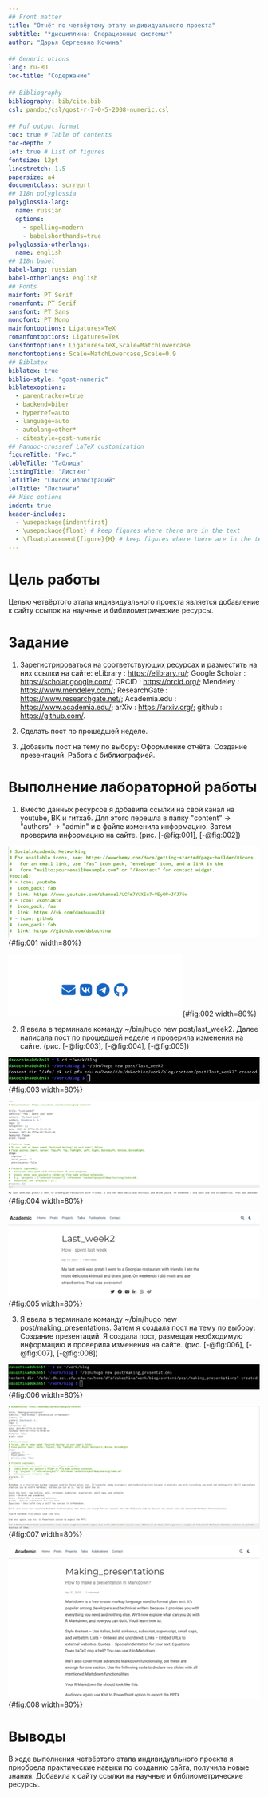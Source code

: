 ```yaml
---
## Front matter
title: "Отчёт по четвёртому этапу индивидуального проекта"
subtitle: "*дисциплина: Операционные системы*"
author: "Дарья Сергеевна Кочина"

## Generic otions
lang: ru-RU
toc-title: "Содержание"

## Bibliography
bibliography: bib/cite.bib
csl: pandoc/csl/gost-r-7-0-5-2008-numeric.csl

## Pdf output format
toc: true # Table of contents
toc-depth: 2
lof: true # List of figures
fontsize: 12pt
linestretch: 1.5
papersize: a4
documentclass: scrreprt
## I18n polyglossia
polyglossia-lang:
  name: russian
  options:
	- spelling=modern
	- babelshorthands=true
polyglossia-otherlangs:
  name: english
## I18n babel
babel-lang: russian
babel-otherlangs: english
## Fonts
mainfont: PT Serif
romanfont: PT Serif
sansfont: PT Sans
monofont: PT Mono
mainfontoptions: Ligatures=TeX
romanfontoptions: Ligatures=TeX
sansfontoptions: Ligatures=TeX,Scale=MatchLowercase
monofontoptions: Scale=MatchLowercase,Scale=0.9
## Biblatex
biblatex: true
biblio-style: "gost-numeric"
biblatexoptions:
  - parentracker=true
  - backend=biber
  - hyperref=auto
  - language=auto
  - autolang=other*
  - citestyle=gost-numeric
## Pandoc-crossref LaTeX customization
figureTitle: "Рис."
tableTitle: "Таблица"
listingTitle: "Листинг"
lofTitle: "Список иллюстраций"
lolTitle: "Листинги"
## Misc options
indent: true
header-includes:
  - \usepackage{indentfirst}
  - \usepackage{float} # keep figures where there are in the text
  - \floatplacement{figure}{H} # keep figures where there are in the text
---
```


# Цель работы

Целью четвёртого этапа индивидуального проекта является добавление к сайту ссылок на научные и библиометрические ресурсы.

# Задание

1. Зарегистрироваться на соответствующих ресурсах и разместить на них ссылки на сайте:
eLibrary : https://elibrary.ru/;
Google Scholar : https://scholar.google.com/;
ORCID : https://orcid.org/;
Mendeley : https://www.mendeley.com/;
ResearchGate : https://www.researchgate.net/;
Academia.edu : https://www.academia.edu/;
arXiv : https://arxiv.org/;
github : https://github.com/.

2. Сделать пост по прошедшей неделе.

3. Добавить пост на тему по выбору:
Оформление отчёта.
Создание презентаций.
Работа с библиографией.

# Выполнение лабораторной работы

1. Вместо данных ресурсов я добавила ссылки на свой канал на youtube, ВК и гитхаб. Для этого перешла в папку "content" -> "authors" -> "admin" и в файле изменила информацию. Затем проверила информацию на сайте. (рис. [-@fig:001], [-@fig:002])

![Изменение ссылок](image/Рис.1.png){#fig:001 width=80%}

![Изменение ссылок](image/Рис.2.png){#fig:002 width=80%}

2. Я ввела в терминале команду ~/bin/hugo new post/last_week2. Далее написала пост по прошедшей неделе и проверила изменения на сайте. (рис. [-@fig:003], [-@fig:004], [-@fig:005])

![Пост недели](image/Рис.3.png){#fig:003 width=80%}

![Пост недели](image/Рис.4.png){#fig:004 width=80%}

![Пост недели](image/Рис.5.png){#fig:005 width=80%}

3. Я ввела в терминале команду ~/bin/hugo new post/making_presentations. Затем я создала пост на тему по выбору: Создание презентаций. Я создала пост, размещая необходимую информацию и проверила изменения на сайте. (рис. [-@fig:006], [-@fig:007], [-@fig:008]) 

![Пост на тему](image/Рис.6.png){#fig:006 width=80%}

![Пост на тему](image/Рис.7.png){#fig:007 width=80%}

![Пост на тему](image/Рис.8.png){#fig:008 width=80%}

# Выводы

В ходе выполнения четвёртого этапа индивидуального проекта я приобрела практические навыки по созданию сайта, получила новые знания. Добавила к сайту ссылки на научные и библиометрические ресурсы.

